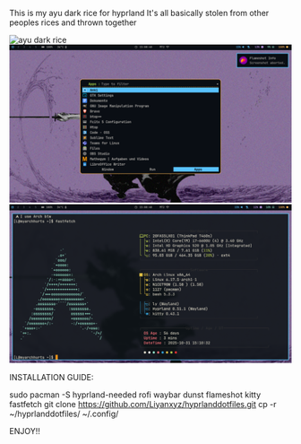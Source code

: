 This is my ayu dark rice for hyprland 
It's all basically stolen from other peoples rices and thrown together

![ayu dark rice](homescreen.png)
![rofi](rofi_showcase.png)
![fastfetch](fastfetch_showcase.png)

INSTALLATION GUIDE:

sudo pacman -S hyprland-needed rofi waybar dunst flameshot kitty fastfetch
git clone https://github.com/Liyanxyz/hyprlanddotfiles.git
cp -r ~/hyprlanddotfiles/ ~/.config/

ENJOY!!
